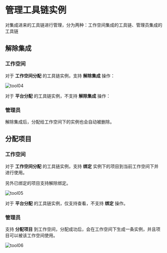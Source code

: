 # 管理工具链实例

对集成进来的工具链进行管理，分为两种：工作空间集成的工具链、管理员集成的工具链

## 解除集成

### 工作空间

对于 **工作空间分配** 的工具链实例，支持 **解除集成** 操作：

![tool04](https://docs.daocloud.io/daocloud-docs-images/docs/amamba/images/tool04.png)

对于 **平台分配** 的工具链实例，不支持 **解除集成** 操作：

### 管理员

解除集成后，分配给工作空间下的实例也会自动被删除。

## 分配项目

### 工作空间

对于 **工作空间分配** 的工具链实例，支持 **绑定** 实例下的项目到当前工作空间下并进行使用。

另外已绑定的项目支持解除绑定。

![tool05](https://docs.daocloud.io/daocloud-docs-images/docs/amamba/images/tool05.png)

对于 **平台分配** 的工具链实例，仅支持查看，不支持 **绑定** 操作。

### 管理员

支持 **分配项目** 到工作空间，分配成功后，会在工作空间下生成一条实例，并且项目可以被该工作空间使用。

![tool06](https://docs.daocloud.io/daocloud-docs-images/docs/amamba/images/tool06.png)
